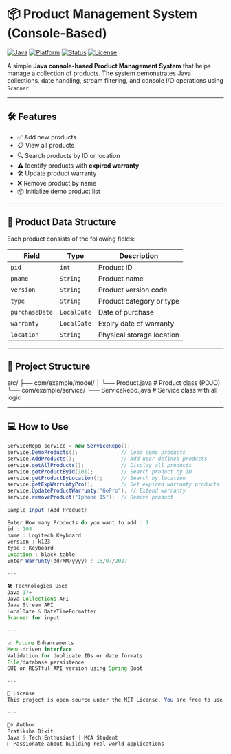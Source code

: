 # 📦 Product Management System (Console-Based)
[![Java](https://img.shields.io/badge/Language-Java-blue.svg)](https://www.java.com)
[![Platform](https://img.shields.io/badge/Platform-Console-lightgrey)]()
[![Status](https://img.shields.io/badge/Status-Development-orange)]()
[![License](https://img.shields.io/badge/License-MIT-green.svg)]()

A simple **Java console-based Product Management System** that helps manage a collection of products. The system demonstrates Java collections, date handling, stream filtering, and console I/O operations using `Scanner`.

---

## 🛠 Features

- ✅ Add new products
- 📋 View all products
- 🔍 Search products by ID or location
- ⚠️ Identify products with **expired warranty**
- 🛠️ Update product warranty
- ❌ Remove product by name
- 📦 Initialize demo product list

---

## 🧾 Product Data Structure

Each product consists of the following fields:

| Field         | Type        | Description                     |
|---------------|-------------|---------------------------------|
| `pid`         | `int`       | Product ID                      |
| `pname`       | `String`    | Product name                    |
| `version`     | `String`    | Product version code            |
| `type`        | `String`    | Product category or type        |
| `purchaseDate`| `LocalDate` | Date of purchase                |
| `warranty`    | `LocalDate` | Expiry date of warranty         |
| `location`    | `String`    | Physical storage location       |

---

## 📂 Project Structure

src/
├── com/example/model/
│ └── Product.java # Product class (POJO)
└── com/example/service/
└── ServiceRepo.java # Service class with all logic


---

## 💻 How to Use

```java
ServiceRepo service = new ServiceRepo();
service.DemoProducts();              // Load demo products
service.AddProducts();               // Add user-defined products
service.getAllProducts();            // Display all products
service.getProductById(101);         // Search product by ID
service.getProductByLocation();      // Search by location
service.getExpWarruntyPro();         // Get expired warranty products
service.UpdateProductWarrunty("GoPro"); // Extend warranty
service.removeProduct("Iphone 15");  // Remove product
---
Sample Input (Add Product)

Enter How many Products do you want to add : 1
id : 108
name : Logitech Keyboard
version : k123
type : Keyboard
Location : black table
Enter Warrunty(dd/MM/yyyy) : 15/07/2027

---

🛠 Technologies Used
Java 17+
Java Collections API
Java Stream API
LocalDate & DateTimeFormatter
Scanner for input

---

📈 Future Enhancements
Menu-driven interface
Validation for duplicate IDs or date formats
File/database persistence
GUI or RESTful API version using Spring Boot

---

📄 License
This project is open-source under the MIT License. You are free to use, modify, and distribute it.

---

🙋‍♀️ Author
Pratiksha Dixit
Java & Tech Enthusiast | MCA Student
🚀 Passionate about building real-world applications

